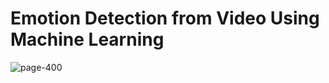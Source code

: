 # Emotion Detection from Video Using Machine Learning


![page-400](https://github.com/user-attachments/assets/ffd1ad17-7719-48ea-8d89-b0fb70d7e89b)
